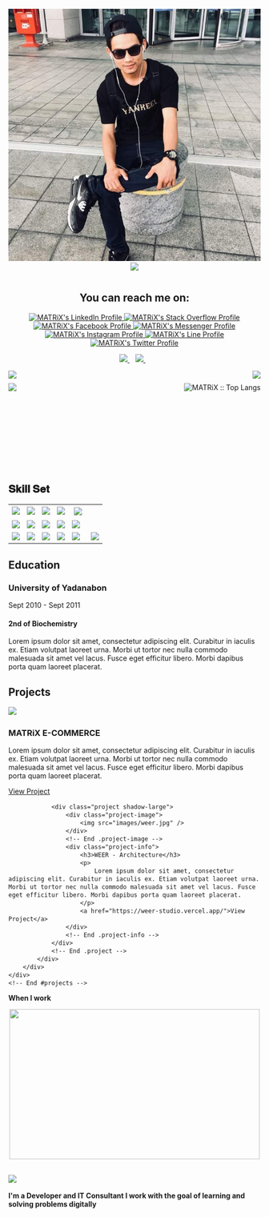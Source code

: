 
<html class="no-js" lang="en">

<head>
    <meta charset="utf-8">
    <meta http-equiv="X-UA-Compatible" content="IE=edge">
    <meta name="viewport" content="width=device-width, initial-scale=1">
    <title>My Portfolio</title>
	<link rel="shortcut icon" href="favicon.ico" type="image/x-icon">
	<link rel="icon" href="favicon.ico" type="image/x-icon">
    <link href="https://fonts.googleapis.com/css?family=Lato:300,400,700,900" rel="stylesheet">
    <link rel="stylesheet" href="libs/font-awesome/css/font-awesome.min.css">
    <link href="css/bootstrap.min.css" rel="stylesheet">
    <link href="css/styles.css" rel="stylesheet">
</head>

<p align="center">
<img src="./images/FB_IMG_1672131211986.jpg" class="portfolio-header-image">
  <a href="https://github.com/matrix-mm"><img src="https://readme-typing-svg.herokuapp.com/?lines=MATRiX;Web%20and%20Mobile%20Developer;IT%20%20%20Consultant;2%2B%20years%20of%20coding%20experience;Always%20learning%20new%20tech&font=Pacifico&center=true&width=650&height=120&color=58a6ff&vCenter=true&size=45%22"></a>
</p>
<p align='center'>
 <h1 align="center">
  <h2 align="center">You can reach me on: </h2>

<p align="center">

  <a href="https://www.linkedin.com/in/thet-naing-tun-763b25197/">
    <img src="https://www.vectorlogo.zone/logos/linkedin/linkedin-icon.svg" alt="MATRiX's LinkedIn Profile" height="30" width="30">
  </a>

  <a href="https://stackoverflow.com/users/16991702/thet-naing">
    <img src="https://www.vectorlogo.zone/logos/stackoverflow/stackoverflow-icon.svg" alt="MATRiX's Stack Overflow Profile" height="30" width="30">
  </a>

  <a href="https://www.facebook.com/wai.waiyan.3">
    <img src="https://www.vectorlogo.zone/logos/facebook/facebook-icon.svg" alt="MATRiX's Facebook Profile" height="30" width="30">
  </a>

  <a href="https://m.me/wai.waiyan.3">
    <img src="https://www.vectorlogo.zone/logos/messenger/messenger-icon.svg" alt="MATRiX's Messenger Profile" height="30" width="30">
    
  <a href="https://www.instagram.com/thetnaing.078/">
    <img src="https://www.vectorlogo.zone/logos/instagram/instagram-icon.svg" alt="MATRiX's Instagram Profile" height="30" width="30">
  </a>
  
  <a href="https://line.me/ti/p/v5MEfaJSOQ">
    <img src="https://www.vectorlogo.zone/logos/line/line-icon.svg" alt="MATRiX's Line Profile" height="30" width="30">
  </a>
  
  </a>
  
  <a href="https://twitter.com/thetnaing078106">
    <img src="https://cdn.worldvectorlogo.com/logos/twitter-6.svg" alt="MATRiX's Twitter Profile" height="30" width="30">
  </a>
</p>
</h1>

<p align='center'>
  <a href="https://t.me/matrixmm">
    <img src="https://img.shields.io/badge/telegram-%230077B5.svg?&style=for-the-badge&logo=telegram&logoColor=white" />
  </a>&nbsp;&nbsp;

  <a href="mailto:matrix.myanmar.mm@gmail.com">
    <img src="https://img.shields.io/badge/email me-%231DA1F3.svg?&style=for-the-badge&logo=gmail&logoColor=white" />
  </a>&nbsp;&nbsp;
</p>



<img align="left" src="https://visitor-badge.laobi.icu/badge?page_id=matrix-mm.matrix-mm" />
<img align="right" src="https://img.shields.io/github/followers/matrix-mm?label=Follow&style=social" />
<h1 align="center"></h1>
<img align="left" height="150px" src="https://github-readme-stats.vercel.app/api?username=matrix-mm&show_icons=true&theme=merko&count_private=true" />
<img align="right" height="180px" src="https://github-readme-stats.vercel.app/api/top-langs/?username=matrix-mm&count_private=true&langs_count=10&theme=tokyonight&layout=compact&hide=html,css" alt="MATRiX :: Top Langs" />
<img height="150px" />
<br>
<br>
<h2 font-weight="bold">𝐒𝐤𝐢𝐥𝐥 𝐒𝐞𝐭</h2>
<table>
  <tr>
      <td><img src="https://cdn.iconscout.com/icon/free/png-128/html5-40-1175193.png" width="200"></td>
      <td><img src="https://cdn.iconscout.com/icon/free/png-128/css3-11-1175239.png" width="200"></td>
      <td><img src="https://cdn.iconscout.com/icon/free/png-128/sass-13-1175092.png" width="200"></td>
      <td><img src="https://cdn.iconscout.com/icon/free/png-128/bootstrap-226077.png" width="200"></td>
      <td><img src="https://cdn.iconscout.com/icon/free/png-128/react-1175109.png" height="40" style="vertical-align:top; margin: 4px">
    </td>    
  </tr>
  <tr>
    <td><img src="https://cdn.iconscout.com/icon/free/png-128/vue-282497.png" width="200"></td>
    <td><img src="https://cdn.iconscout.com/icon/free/png-128/nodejs-2-226035.png" width="200"></td>
    <td><img src="https://cdn.iconscout.com/icon/free/png-128/javascript-1-225993.png" width="200"></td>
    <td><img src="https://cdn.iconscout.com/icon/free/png-128/typescript-1-1175078.png" width="200"></td>
    <td><img src="https://cdn.iconscout.com/icon/free/png-128/git-18-1175219.png" width="200"></td>
  </tr>
  <tr>
    <td><img src="https://cdn.iconscout.com/icon/free/png-128/php-99-1175127.png" width="200"></td>
    <td><img src="https://cdn.iconscout.com/icon/free/png-128/laravel-2-1175146.png" width="200"></td>
    <td><img src="https://cdn.iconscout.com/icon/free/png-128/mongodb-4-1175139.png" width="200"></td>
    <td><img src="https://cdn.iconscout.com/icon/free/png-128/mysql-4-226026.png" width="200"></td>
    <td><img src="https://cdn.iconscout.com/icon/free/png-128/django-13-1175187.png" width="200"></td>
    <td><img src="https://cdn.iconscout.com/icon/free/png-128/android-245-1175273.png" width="200"></td>
    
  </tr>

</table>

<div id="education">
        <h2 class="heading">Education</h2>
        <div class="education-block">
            <h3>University of Yadanabon</h3>
            <span class="education-date">Sept 2010 - Sept 2011</span>
            <h4>2nd of Biochemistry </h4>
            <p>
                Lorem ipsum dolor sit amet, consectetur adipiscing elit. Curabitur in iaculis ex. Etiam volutpat laoreet urna. Morbi ut tortor nec nulla commodo malesuada sit amet vel lacus. Fusce eget efficitur libero. Morbi dapibus porta quam laoreet placerat.
            </p>
        </div>
        <!-- End .education-block -->
</div>
    <!-- End #education -->
    <div id="projects" class="background-alt">
        <h2 class="heading">Projects</h2>
        <div class="container">
            <div class="row">
                <div class="project shadow-large">
                    <div class="project-image">
                        <img src="images/matrixecommerce.jpg" />
                    </div>
                    <!-- End .project-image -->
                    <div class="project-info">
                        <h3>MATRiX E-COMMERCE</h3>
                        <p>
                            Lorem ipsum dolor sit amet, consectetur adipiscing elit. Curabitur in iaculis ex. Etiam volutpat laoreet urna. Morbi ut tortor nec nulla commodo malesuada sit amet vel lacus. Fusce eget efficitur libero. Morbi dapibus porta quam laoreet placerat.
                        </p>
                        <a href="https://matrixecommerce.cu.ma/">View Project</a>
                    </div>
                    <!-- End .project-info -->
                </div>
                <!-- End .project -->

                <div class="project shadow-large">
                    <div class="project-image">
                        <img src="images/weer.jpg" />
                    </div>
                    <!-- End .project-image -->
                    <div class="project-info">
                        <h3>WEER - Architecture</h3>
                        <p>
                            Lorem ipsum dolor sit amet, consectetur adipiscing elit. Curabitur in iaculis ex. Etiam volutpat laoreet urna. Morbi ut tortor nec nulla commodo malesuada sit amet vel lacus. Fusce eget efficitur libero. Morbi dapibus porta quam laoreet placerat.
                        </p>
                        <a href="https://weer-studio.vercel.app/">View Project</a>
                    </div>
                    <!-- End .project-info -->
                </div>
                <!-- End .project -->
            </div>
        </div>
    </div>
    <!-- End #projects -->
<table>
  <b>When I work</b>
   <p align="center"><img src="https://tenor.com/view/silicon-valley-gif-5518465.gif" alt="" height="300" width="500"></p>

</table>


<a href="https://github.com/matrix-mm/"><img src="https://github-readme-activity-graph.cyclic.app/graph?username=matrix-mm&bg_color=332b2b&color=0fff9f&line=00d6d6&point=4ced4c&area=true&hide_border=true" /></a>

<b>I'm a Developer and IT Consultant I work with the goal of learning and solving problems digitally</b>

